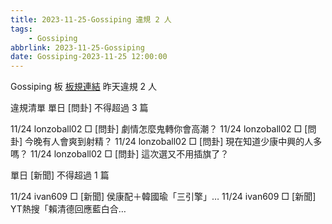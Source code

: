 ```yaml
---
title: 2023-11-25-Gossiping 違規 2 人
tags:
    - Gossiping
abbrlink: 2023-11-25-Gossiping
date: Gossiping-2023-11-25 12:00:00
---
```

Gossiping 板 [板規連結](https://www.ptt.cc/bbs/Gossiping/M.1637425085.A.07D.html)
昨天違規 2 人
<!-- more -->

違規清單
單日 [問卦] 不得超過 3 篇

11/24 lonzoball02 □ [問卦] 劇情怎麼鬼轉你會高潮？
11/24 lonzoball02 □ [問卦] 今晚有人會爽到射精？
11/24 lonzoball02 □ [問卦] 現在知道少康中興的人多嗎？
11/24 lonzoball02 □ [問卦] 這次選又不用插旗了？

單日 [新聞] 不得超過 1 篇

11/24 ivan609 □ [新聞] 侯康配＋韓國瑜「三引擎」…
11/24 ivan609 □ [新聞] YT熱搜「賴清德回應藍白合…